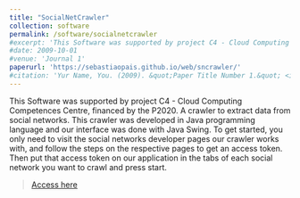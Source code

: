 ```yaml
---
title: "SocialNetCrawler"
collection: software
permalink: /software/socialnetcrawler
#excerpt: 'This Software was supported by project C4 - Cloud Computing Competences Centre, financed by the P2020.'
#date: 2009-10-01
#venue: 'Journal 1'
paperurl: 'https://sebastiaopais.github.io/web/sncrawler/'
#citation: 'Yur Name, You. (2009). &quot;Paper Title Number 1.&quot; <i>Journal 1</i>. 1(1).'
---
```

This Software was supported by project C4 - Cloud Computing Competences Centre, financed by the P2020.
A crawler to extract data from social networks. This crawler was developed in Java programming language and our interface was done with Java Swing. To get started, you only need to visit the social networks developer pages our crawler works with, and follow the steps on the respective pages to get an access token. Then put that access token on our application in the tabs of each social network you want to crawl and press start.

> [Access here](https://sncrawler.di.ubi.pt/)

